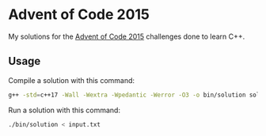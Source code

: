 # Advent of Code 2015

My solutions for the [Advent of Code 2015](https://adventofcode.com/2015) challenges done to learn C++.

## Usage

Compile a solution with this command:

```bash
g++ -std=c++17 -Wall -Wextra -Wpedantic -Werror -O3 -o bin/solution solution.cpp
```

Run a solution with this command:

```bash
./bin/solution < input.txt
```